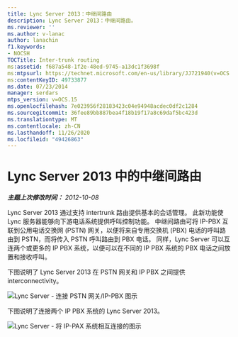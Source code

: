 ```yaml
---
title: Lync Server 2013：中继间路由
description: Lync Server 2013：中继间路由。
ms.reviewer: ''
ms.author: v-lanac
author: lanachin
f1.keywords:
- NOCSH
TOCTitle: Inter-trunk routing
ms:assetid: f687a548-1f2e-48ed-9745-a13dc1f3698f
ms:mtpsurl: https://technet.microsoft.com/en-us/library/JJ721940(v=OCS.15)
ms:contentKeyID: 49733877
ms.date: 07/23/2014
manager: serdars
mtps_version: v=OCS.15
ms.openlocfilehash: 7e023956f28183423c04e94948acdec0df2c1284
ms.sourcegitcommit: 36fee89bb887bea4f18b19f17a8c69daf5bc423d
ms.translationtype: MT
ms.contentlocale: zh-CN
ms.lasthandoff: 11/26/2020
ms.locfileid: "49426863"
---
```

# <a name="inter-trunk-routing-in-lync-server-2013"></a>Lync Server 2013 中的中继间路由

<div data-xmlns="http://www.w3.org/1999/xhtml">

<div class="topic" data-xmlns="http://www.w3.org/1999/xhtml" data-msxsl="urn:schemas-microsoft-com:xslt" data-cs="https://msdn.microsoft.com/">

<div data-asp="https://msdn2.microsoft.com/asp">



</div>

<div id="mainSection">

<div id="mainBody">

<span> </span>

_**主题上次修改时间：** 2012-10-08_

Lync Server 2013 通过支持 intertrunk 路由提供基本的会话管理。 此新功能使 Lync 服务器能够向下游电话系统提供呼叫控制功能。 中继间路由可将 IP-PBX 互联到公用电话交换网 (PSTN) 网关，以便将来自专用交换机 (PBX) 电话的呼叫路由到 PSTN，而将传入 PSTN 呼叫路由到 PBX 电话。 同样，Lync Server 可以互连两个或更多的 IP PBX 系统，以便可以在不同的 IP PBX 系统的 PBX 电话之间放置和接收呼叫。

下图说明了 Lync Server 2013 在 PSTN 网关和 IP PBX 之间提供 interconnectivity。

![Lync Server - 连接 PSTN 网关/IP-PBX 图示](images/JJ721940.cc3858ca-2ee3-4d51-8a51-db078366b50b(OCS.15).jpg "Lync Server - 连接 PSTN 网关/IP-PBX 图示")

下图说明了连接两个 IP PBX 系统的 Lync Server 2013。

![Lync Server - 将 IP-PAX 系统相互连接的图示](images/JJ721940.6ba18ec9-df70-498a-9cf7-7fc41e5ec432(OCS.15).jpg "Lync Server - 将 IP-PAX 系统相互连接的图示")

</div>

<span> </span>

</div>

</div>

</div>

